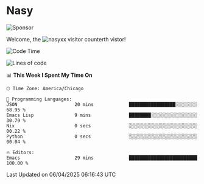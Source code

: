 # Nasy

<!--
<p align="center">
<img height="200" src="https://github-readme-stats.vercel.app/api?username=nasyxx&count_private=true&show_icons=true&theme=dracula&include_all_commits=true"/>
<img height="200" src="https://github-readme-stats.vercel.app/api/top-langs/?username=nasyxx&theme=dracula&hide=html,jupyter+notebook&count_private=true&show_icons=true"/>
</p>

  
----------------
-->

![Sponsor](https://img.shields.io/static/v1.svg?label=Sponsor&message=%E2%9D%A4&logo=GitHub&style=flat&color=pink)
 
Welcome, the ![nasyxx visitor counter](https://count.getloli.com/get/@nasyxx?theme=rule34)th vistor!
 
<!--START_SECTION:waka-->
![Code Time](http://img.shields.io/badge/Code%20Time-4%2C741%20hrs%2030%20mins-blue)

![Lines of code](https://img.shields.io/badge/From%20Hello%20World%20I%27ve%20Written-6.3%20million%20lines%20of%20code-blue)

📊 **This Week I Spent My Time On** 

```text
🕑︎ Time Zone: America/Chicago

💬 Programming Languages: 
JSON                     20 mins             █████████████████░░░░░░░░   68.95 % 
Emacs Lisp               9 mins              ████████░░░░░░░░░░░░░░░░░   30.79 % 
Nix                      0 secs              ░░░░░░░░░░░░░░░░░░░░░░░░░   00.22 % 
Python                   0 secs              ░░░░░░░░░░░░░░░░░░░░░░░░░   00.04 % 

🔥 Editors: 
Emacs                    29 mins             █████████████████████████   100.00 % 
```


 Last Updated on 06/04/2025 06:16:43 UTC
<!--END_SECTION:waka-->

<!-- ![visitors](https://visitor-badge.laobi.icu/badge?page_id=nasyxx.nasyxx) -->

